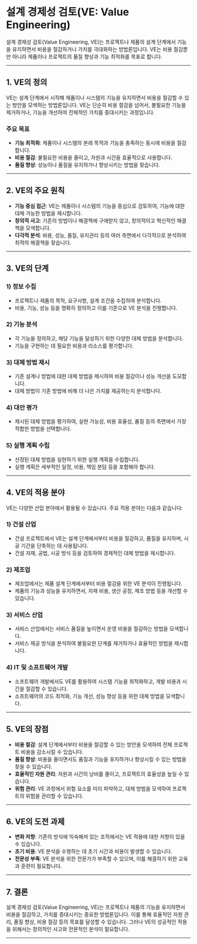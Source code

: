 # 설계 경제성 검토(VE: Value Engineering)

설계 경제성 검토(Value Engineering, VE)는 프로젝트나 제품의 설계 단계에서 기능을 유지하면서 비용을 절감하거나 가치를 극대화하는 방법론입니다. VE는 비용 절감뿐만 아니라 제품이나 프로젝트의 품질 향상과 기능 최적화를 목표로 합니다.

---

## 1. VE의 정의

VE는 설계 단계에서 시작해 제품이나 시스템의 기능을 유지하면서 비용을 절감할 수 있는 방안을 모색하는 방법론입니다. VE는 단순히 비용 절감을 넘어서, 불필요한 기능을 제거하거나, 기능을 개선하여 전체적인 가치를 증대시키는 과정입니다.

### 주요 목표
- **기능 최적화**: 제품이나 시스템의 본래 목적과 기능을 충족하는 동시에 비용을 절감합니다.
- **비용 절감**: 불필요한 비용을 줄이고, 자원과 시간을 효율적으로 사용합니다.
- **품질 향상**: 성능이나 품질을 유지하거나 향상시키는 방법을 찾습니다.

---

## 2. VE의 주요 원칙

- **기능 중심 접근**: VE는 제품이나 시스템의 기능을 중심으로 검토하여, 기능에 대한 대체 가능한 방법을 제시합니다.
- **창의적 사고**: 기존의 방법이나 해결책에 구애받지 않고, 창의적이고 혁신적인 해결책을 모색합니다.
- **다각적 분석**: 비용, 성능, 품질, 유지관리 등의 여러 측면에서 다각적으로 분석하여 최적의 해결책을 찾습니다.

---

## 3. VE의 단계

### 1) **정보 수집**
- 프로젝트나 제품의 목적, 요구사항, 설계 조건을 수집하여 분석합니다.
- 비용, 기능, 성능 등을 명확히 정의하고 이를 기준으로 VE 분석을 진행합니다.

### 2) **기능 분석**
- 각 기능을 정의하고, 해당 기능을 달성하기 위한 다양한 대체 방법을 분석합니다.
- 기능을 구현하는 데 필요한 비용과 리소스를 평가합니다.

### 3) **대체 방법 제시**
- 기존 설계나 방법에 대한 대체 방법을 제시하여 비용 절감이나 성능 개선을 도모합니다.
- 대체 방법이 기존 방법에 비해 더 나은 가치를 제공하는지 분석합니다.

### 4) **대안 평가**
- 제시된 대체 방법을 평가하여, 실현 가능성, 비용 효율성, 품질 등의 측면에서 가장 적합한 방법을 선택합니다.

### 5) **실행 계획 수립**
- 선정된 대체 방법을 실현하기 위한 실행 계획을 수립합니다.
- 실행 계획은 세부적인 일정, 비용, 책임 분담 등을 포함해야 합니다.

---

## 4. VE의 적용 분야

VE는 다양한 산업 분야에서 활용될 수 있습니다. 주요 적용 분야는 다음과 같습니다:

### 1) **건설 산업**
- 건설 프로젝트에서 VE는 설계 단계에서부터 비용을 절감하고, 품질을 유지하며, 시공 기간을 단축하는 데 사용됩니다.
- 건설 자재, 공법, 시공 방식 등을 검토하여 경제적인 대체 방법을 제시합니다.

### 2) **제조업**
- 제조업에서는 제품 설계 단계에서부터 비용 절감을 위한 VE 분석이 진행됩니다.
- 제품의 기능과 성능을 유지하면서, 자재 비용, 생산 공정, 제조 방법 등을 개선할 수 있습니다.

### 3) **서비스 산업**
- 서비스 산업에서는 서비스 품질을 높이면서 운영 비용을 절감하는 방법을 모색합니다.
- 서비스 제공 방식을 분석하여 불필요한 단계를 제거하거나 효율적인 방법을 제시합니다.

### 4) **IT 및 소프트웨어 개발**
- 소프트웨어 개발에서도 VE를 활용하여 시스템 기능을 최적화하고, 개발 비용과 시간을 절감할 수 있습니다.
- 소프트웨어의 코드 최적화, 기능 개선, 성능 향상 등을 위한 대체 방법을 모색합니다.

---

## 5. VE의 장점

- **비용 절감**: 설계 단계에서부터 비용을 절감할 수 있는 방안을 모색하여 전체 프로젝트 비용을 감소시킬 수 있습니다.
- **품질 향상**: 비용을 줄이면서도 품질과 기능을 유지하거나 향상시킬 수 있는 방법을 찾을 수 있습니다.
- **효율적인 자원 관리**: 자원과 시간의 낭비를 줄이고, 프로젝트의 효율성을 높일 수 있습니다.
- **위험 관리**: VE 과정에서 위험 요소를 미리 파악하고, 대체 방법을 모색하여 프로젝트의 위험을 관리할 수 있습니다.

---

## 6. VE의 도전 과제

- **변화 저항**: 기존의 방식에 익숙해져 있는 조직에서는 VE 적용에 대한 저항이 있을 수 있습니다.
- **초기 비용**: VE 분석을 수행하는 데 초기 시간과 비용이 발생할 수 있습니다.
- **전문성 부족**: VE 분석을 위한 전문가가 부족할 수 있으며, 이를 해결하기 위한 교육과 훈련이 필요합니다.

---

## 7. 결론

설계 경제성 검토(Value Engineering, VE)는 프로젝트나 제품의 기능을 유지하면서 비용을 절감하고, 가치를 증대시키는 중요한 방법론입니다. 이를 통해 효율적인 자원 관리, 품질 향상, 비용 절감 등의 목표를 달성할 수 있습니다. 그러나 VE의 성공적인 적용을 위해서는 창의적인 사고와 전문적인 분석이 필요합니다.

---
